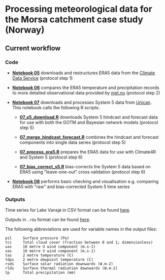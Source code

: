 # Processing meteorological data for the Morsa catchment case study (Norway)

## Current workflow

### Code

 * **[Notebook 05](https://nbviewer.jupyter.org/github/icra/WATExR/blob/master/Norway_Morsa/MetData_Processing/notebooks/05_download_era5.ipynb)** downloads and restructures ERA5 data from the [Climate Data Service](https://cds.climate.copernicus.eu/cdsapp#!/search?type=dataset) (protocol step 1)
 
 * **[Notebook 06](https://nbviewer.jupyter.org/github/icra/WATExR/blob/master/Norway_Morsa/MetData_Processing/notebooks/06_explore_era5.ipynb)** compares the ERA5 temperature and precipitation records to more detailed observational data provided by [met.no](https://www.met.no/) (protocol step 2)
 
 * **[Notebook 07](https://nbviewer.jupyter.org/github/icra/WATExR/blob/master/Norway_Morsa/MetData_Processing/notebooks/07_download_s5.ipynb)** downloads and processes System 5 data from [Unican](https://web.unican.es/). This notebook calls the following R scripts:
 
   * **[07_s5_download.R](https://github.com/icra/WATExR/blob/master/Norway_Morsa/MetData_Processing/notebooks/07_s5_download.R)** downloads System 5 hindcast and forecast data for use with both the GOTM and Bayesian network models (protocol step 5)
   
   * **[07_merge_hindcast_forecast.R](https://github.com/icra/WATExR/blob/master/Norway_Morsa/MetData_Processing/notebooks/07_merge_hindcast_forecast.R)** combines the hindcast and forecast components into single data series (protocol step 5)
   
   * **[07_process_era5.R](https://github.com/icra/WATExR/blob/master/Norway_Morsa/MetData_Processing/notebooks/07_process_era5.R)** prepares the ERA5 data for use with Climate4R and System 5 (protocol step 6)
   
   * **[07_bias_correct_s5.R](https://github.com/icra/WATExR/blob/master/Norway_Morsa/MetData_Processing/notebooks/07_bias_correct_s5.R)** bias-corrects the System 5 data based on ERA5 using "leave-one-out" cross validation (protocol step 6)
 
 * **[Notebook 08](https://nbviewer.jupyter.org/github/icra/WATExR/blob/master/Norway_Morsa/MetData_Processing/notebooks/08_compare_era5_s5_bias_cor.ipynb)** performs basic checking and visualisation e.g. comparing ERA5 with "raw" and bias-corrected System 5 time series 
 
### Outputs

Time series for Lake Vansjø in CSV format can be found [here](https://github.com/icra/WATExR/edit/master/paper1/Norway/Atmosphere/inputs).

Outputs in `.rda` format can be found [here](https://github.com/icra/WATExR/edit/master/paper1/Norway/Atmosphere/inputs/RData). 

The following abbreviations are used for variable names in the output files:

    psl     Surface pressure (Pa)
    tcc     Total cloud cover (fraction between 0 and 1; dimensionless)
    uas     10 metre U wind component (m.s-1)
    vas     10 metre V wind component (m.s-1)
    tas     2 metre temperature (C)
    tdps    2 metre dewpoint temperature (C)
    rsds    Surface solar radiation downwards (W.m-2)
    rlds    Surface thermal radiation downwards (W.m-2)
    tp      Total precipitation (mm)
